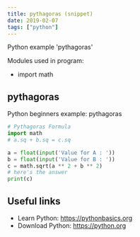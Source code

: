 ```yaml
---
title: pythagoras (snippet)
date: 2019-02-07
tags: ["python"]
---
```

Python example 'pythagoras'


Modules used in program: 
* import math

## pythagoras

Python beginners example: pythagoras

```python
# Pythagoras Formula
import math
# a.sq + b.sq = c.sq

a = float(input('Value for A : '))
b = float(input('Value for B : '))
c = math.sqrt(a ** 2 + b ** 2)
# here's the answer
print(c)

```

## Useful links

- Learn Python: https://pythonbasics.org
- Download Python: https://python.org
